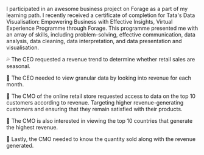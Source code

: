 I participated in an awesome business project on Forage as a part of my learning path.
I recently received a certificate of completion for Tata's Data Visualisation: Empowering Business with Effective Insights, Virtual Experience Programme through Forage.
This programme presented me with an array of skills, including problem-solving, effective communication, data analysis, data cleaning, data interpretation, and data presentation and visualisation.

💦 The CEO requested a revenue trend to determine whether retail sales are seasonal.

🔎 The CEO needed to view granular data by looking into revenue for each month.

🔎 The CMO of the online retail store requested access to data on the top 10 customers according to revenue. Targeting higher revenue-generating customers and ensuring that they remain satisfied with their products.

🔎 The CMO is also interested in viewing the top 10 countries that generate the highest revenue.

🔎 Lastly, the CMO needed to know the quantity sold along with the revenue generated.
